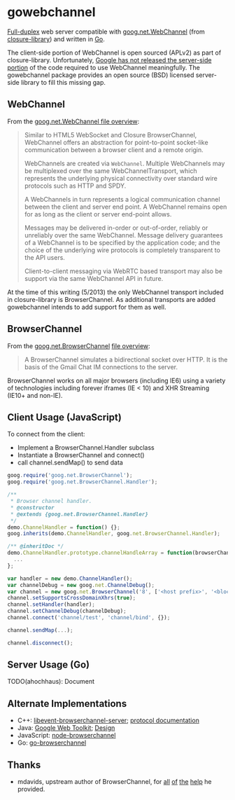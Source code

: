 gowebchannel
============

[Full-duplex](http://en.wikipedia.org/wiki/Full-duplex#Full-duplex) web
server compatible with [goog.net.WebChannel](https://code.google.com/p/closure-library/source/browse/closure/goog/labs/net/webchannel.js) (from [closure-library](https://code.google.com/p/closure-library/))
and written in [Go](http://golang.org/).

The client-side portion of WebChannel is open sourced (APLv2) as part of
closure-library. Unfortunately, [Google has not released the server-side
portion](http://books.google.com/books?id=p7uyWPcVGZsC&pg=PA179) of the
code required to use WebChannel meaningfully. The gowebchannel package
provides an open source (BSD) licensed server-side library to fill this
missing gap.

WebChannel
----------

From the [goog.net.WebChannel file overview](https://code.google.com/p/closure-library/source/browse/closure/goog/labs/net/webchannel.js#16):

> Similar to HTML5 WebSocket and Closure BrowserChannel, WebChannel
> offers an abstraction for point-to-point socket-like communication between
> a browser client and a remote origin.
>
> WebChannels are created via <code>WebChannel</code>. Multiple WebChannels
> may be multiplexed over the same WebChannelTransport, which represents
> the underlying physical connectivity over standard wire protocols
> such as HTTP and SPDY.
>
> A WebChannels in turn represents a logical communication channel between
> the client and server end point. A WebChannel remains open for
> as long as the client or server end-point allows.
>
> Messages may be delivered in-order or out-of-order, reliably or unreliably
> over the same WebChannel. Message delivery guarantees of a WebChannel is
> to be specified by the application code; and the choice of the
> underlying wire protocols is completely transparent to the API users.
>
> Client-to-client messaging via WebRTC based transport may also be support
> via the same WebChannel API in future.

At the time of this writing (5/2013) the only WebChannel transport included
in closure-library is BrowserChannel. As additional transports are added
gowebchannel intends to add support for them as well.

BrowserChannel
--------------

From the [goog.net.BrowserChannel](http://docs.closure-library.googlecode.com/git/class_goog_net_BrowserChannel.html)
[file overview](https://code.google.com/p/closure-library/source/browse/closure/goog/net/browserchannel.js#16):

> A BrowserChannel simulates a bidirectional socket over HTTP. It is the
> basis of the Gmail Chat IM connections to the server.

BrowserChannel works on all major browsers (including IE6) using a variety of
technologies including forever iframes (IE < 10) and XHR Streaming (IE10+ and
non-IE). 

Client Usage (JavaScript)
-------------------------

To connect from the client:

  * Implement a BrowserChannel.Handler subclass
  * Instantiate a BrowserChannel and connect()
  * call channel.sendMap() to send data


```javascript
goog.require('goog.net.BrowserChannel');
goog.require('goog.net.BrowserChannel.Handler');

/**
 * Browser channel handler.
 * @constructor
 * @extends {goog.net.BrowserChannel.Handler}
 */
demo.ChannelHandler = function() {};
goog.inherits(demo.ChannelHandler, goog.net.BrowserChannel.Handler);

/** @inheritDoc */
demo.ChannelHandler.prototype.channelHandleArray = function(browserChannel, array) {
  ...
};

var handler = new demo.ChannelHandler();
var channelDebug = new goog.net.ChannelDebug();
var channel = new goog.net.BrowserChannel('8', ['<host prefix>', '<blocked prefix>']);
channel.setSupportsCrossDomainXhrs(true);
channel.setHandler(handler);
channel.setChannelDebug(channelDebug);
channel.connect('channel/test', 'channel/bind', {});

channel.sendMap(...);

channel.disconnect();
```

Server Usage (Go)
-----------------

TODO(ahochhaus): Document

Alternate Implementations
-------------------------

  * C++: [libevent-browserchannel-server](https://code.google.com/p/libevent-browserchannel-server/);
    [protocol documentation](https://code.google.com/p/libevent-browserchannel-server/wiki/BrowserChannelProtocol)
  * Java: [Google Web Toolkit](https://code.google.com/p/google-web-toolkit/source/browse/trunk/dev/core/src/com/google/gwt/dev/shell/BrowserChannelServer.java);
    [Design](https://code.google.com/p/google-web-toolkit/wiki/DesignOOPHM)
  * JavaScript: [node-browserchannel](https://github.com/josephg/node-browserchannel/)
  * Go: [go-browserchannel](https://github.com/MathieuTurcotte/go-browserchannel)

Thanks
------

  * mdavids, upstream author of BrowserChannel, for [all](https://groups.google.com/forum/?fromgroups#!topic/closure-library-discuss/0xy-2yPyUII)
  [of](https://groups.google.com/forum/?fromgroups#!topic/closure-library-discuss/b4q1JfrBkjI)
  [the](https://groups.google.com/forum/#!msg/closure-library-discuss/F1mtsUK1NIM/GsrAU7KfS8cJ)
  [help](https://groups.google.com/forum/?fromgroups#!topic/closure-library-discuss/BRs3JSwm3Dc)
  he provided.
